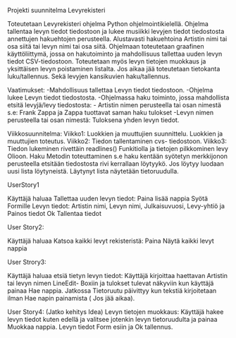 Projekti suunnitelma Levyrekisteri


Toteutetaan Levyrekisteri ohjelma Python ohjelmointikielellä. Ohjelma tallentaa levyn tiedot tiedostoon ja lukee musiikki levyjen tiedot tiedostosta annettujen hakuehtojen perusteella. Alustavasti hakuehtoina Artistin nimi tai osa siitä tai levyn nimi tai osa siitä. Ohjelmaan toteutetaan graafinen käyttöliittymä, jossa on hakutoiminto ja mahdollisuus tallettaa uuden levyn tiedot CSV-tiedostoon. Toteutetaan myös levyn tietojen muokkaus ja yksittäisen levyn poistaminen listalta. Jos aikaa jää toteutetaan tietokanta luku/tallennus. Sekä levyjen kansikuvien haku/tallennus.

Vaatimukset:
-Mahdollisuus tallettaa Levyn tiedot tiedostoon.
-Ohjelma lukee Levyn tiedot tiedostosta.
-Ohjelmassa haku toiminto, jossa mahdollista etsitä levyjä/levy tiedostosta:
	- Artistin nimen perusteella tai osan nimestä s.e:
	Frank Zappa ja Zappa tuottavat saman haku tulokset
	-Levyn nimen perusteella tai osan nimestä:
	Tuloksena yhden levyn tiedot.

Viikkosuunnitelma: 
Viikko1:	Luokkien ja muuttujien suunnittelu. Luokkien ja muuttujien toteutus.
Viikko2: 	Tiedon tallentaminen cvs- tiedostoon.
Viikko3: 	Tiedon lukeminen rivettäin readlines() Funkitiolla ja tietojen pilkkominen levy Olioon.
            Haku Metodin toteuttaminen s.e haku kentään syötetyn merkkijonon perusteella etsitään tiedostosta rivi kerrallaan löytyykö. Jos löytyy luodaan uusi lista löytyneistä. Läytynyt lista näytetään tietoruudulla.


 
UserStory1

Käyttäjä haluaa Tallettaa uuden levyn tiedot:
Paina lisää nappia
Syötä Formille Levyn tiedot: Artistin nimi, Levyn nimi, Julkaisuvuosi, Levy-yhtiö ja Painos tiedot
Ok Tallentaa tiedot 

User Story2:

Käyttäjä haluaa Katsoa kaikki levyt rekisteristä:
Paina Näytä kaikki levyt nappia

User Strory3:

Käyttäjä haluaa etsiä tietyn levyn tiedot:
Käyttäjä kirjoittaa haettavan Artistin tai levyn nimen LineEdit- Boxiin ja tulokset tulevat näkyviin kun käyttäjä painaa Hae nappia.
Jatkossa Tietoruutu päivittyy kun tekstiä kirjoitetaan ilman Hae napin painamista ( Jos jää aikaa).

User Story4:
(Jatko kehitys Idea)
Levyn tietojen muokkaus:
Käyttäjä hakee levyn tiedot kuten edellä ja valitsee jotenkin levyn tietoruudulta ja painaa Muokkaa nappia.
Levyn tiedot Form esiin ja Ok tallennus.



